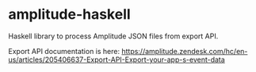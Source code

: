 # amplitude-haskell
Haskell library to process Amplitude JSON files from export API.

Export API documentation is here: https://amplitude.zendesk.com/hc/en-us/articles/205406637-Export-API-Export-your-app-s-event-data

